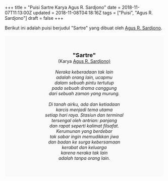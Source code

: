 +++
title = "Puisi Sartre Karya Agus R. Sardjono"
date = 2018-11-07T11:13:00Z
updated = 2018-11-08T04:18:16Z
tags = ["Puisi", "Agus R. Sardjono"]
draft = false
+++

<div dir="ltr" style="text-align: left;" trbidi="on"><div style="text-align: justify;">Berikut ini adalah puisi berjudul "Sartre" yang dibuat oleh <a href="https://ensiklopedia.kemdikbud.go.id/sastra/artikel/Agus_R_Sarjono" target="_blank">Agus R. Sardjono</a>. </div><br /><div style="background: #FAFAFA; font-size: 14px; height: auto; margin: 0 auto; padding: 50px; text-align: center; width: auto;"><span style="font-size: 18px;"><b>"Sartre"</b></span><br />(Karya <a href="https://www.sekata.web.id/tags/agus-r.-sarjono" target="_blank">Agus R. Sardjono)</a> <br /><br /><i>Neraka keberadaan tak lain</i><br /><i>adalah orang lain, ucapmu</i><br /><i>dalam sebuah pintu tertutup</i><br /><i>pada sebuah drama canggung</i><br /><i>dari sebuah zaman yang murung.</i><br /><br /><i>Di tanah airku, ada dan ketiadaan</i><br /><i>karcis menjadi tema utama</i><br /><i>setiap hari raya. Stasiun dan terminal</i><br /><i>tersengal oleh antrian: panjang</i><br /><i>dan rapat seperti kalimat filsafat.</i><br /><i>Kerumunan yang berdebar</i><br /><i>tak sabar ingin memudikkan jiwa</i><br /><i>dan badan ke surga kebersamaan</i><br /><i>kerabat dan keluarga</i><br /><i>karena neraka tak lain</i><br /><i>adalah tanpa orang lain.</i></div></div>
